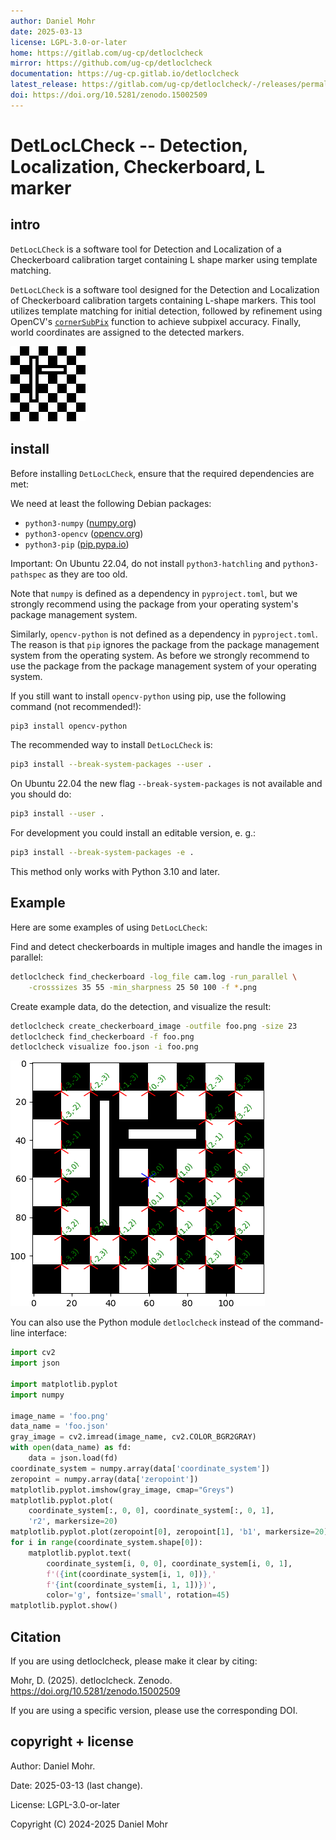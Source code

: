 ```yaml
---
author: Daniel Mohr
date: 2025-03-13
license: LGPL-3.0-or-later
home: https://gitlab.com/ug-cp/detloclcheck
mirror: https://github.com/ug-cp/detloclcheck
documentation: https://ug-cp.gitlab.io/detloclcheck
latest_release: https://gitlab.com/ug-cp/detloclcheck/-/releases/permalink/latest
doi: https://doi.org/10.5281/zenodo.15002509
---
```


# DetLocLCheck -- Detection, Localization, Checkerboard, L marker

## intro

`DetLocLCheck` is a software tool for Detection and Localization of a
Checkerboard calibration target containing L shape marker using
template matching.

`DetLocLCheck` is a software tool designed for the Detection and Localization
of Checkerboard calibration targets containing L-shape markers.
This tool utilizes template matching for initial detection,
followed by refinement using OpenCV's
[`cornerSubPix`](https://docs.opencv.org/4.x/dd/d1a/group__imgproc__feature.html#ga354e0d7c86d0d9da75de9b9701a9a87e)
function to achieve subpixel accuracy.
Finally, world coordinates are assigned to the detected markers.

![Example image of a checkerboard calibration target containing L shape marker](checkerboard_example_image.png)

## install

Before installing `DetLocLCheck`, ensure that the required dependencies
are met:

We need at least the following Debian packages:

* `python3-numpy` ([numpy.org](https://numpy.org/))
* `python3-opencv` ([opencv.org](https://opencv.org))
* `python3-pip` ([pip.pypa.io](https://pip.pypa.io/))

Important: On Ubuntu 22.04, do not install `python3-hatchling` and
`python3-pathspec` as they are too old.

Note that `numpy` is defined as a dependency in `pyproject.toml`, but we
strongly recommend using the package from your operating system's package
management system.

Similarly, `opencv-python` is not defined as a dependency in `pyproject.toml`.
The reason is that `pip` ignores the package from the package management
system from the operating system. As before we strongly recommend to use
the package from the package management system of your operating system.

If you still want to install `opencv-python` using pip, use the following
command (not recommended!):

```sh
pip3 install opencv-python
```

The recommended way to install `DetLocLCheck` is:

```sh
pip3 install --break-system-packages --user .
```

On Ubuntu 22.04 the new flag `--break-system-packages` is not available and
you should do:

```sh
pip3 install --user .
```

For development you could install an editable version, e. g.:

```sh
pip3 install --break-system-packages -e .
```

This method only works with Python 3.10 and later.

## Example

Here are some examples of using `DetLocLCheck`:

Find and detect checkerboards in multiple images and handle the images in parallel:

```sh
detloclcheck find_checkerboard -log_file cam.log -run_parallel \
    -crosssizes 35 55 -min_sharpness 25 50 100 -f *.png
```

Create example data, do the detection, and visualize the result:

```sh
detloclcheck create_checkerboard_image -outfile foo.png -size 23
detloclcheck find_checkerboard -f foo.png
detloclcheck visualize foo.json -i foo.png
```

![Example image of the result of detloclcheck visualize](foo_visualized.png)

You can also use the Python module `detloclcheck` instead of the
command-line interface:

```py
import cv2
import json

import matplotlib.pyplot
import numpy

image_name = 'foo.png'
data_name = 'foo.json'
gray_image = cv2.imread(image_name, cv2.COLOR_BGR2GRAY)
with open(data_name) as fd:
    data = json.load(fd)
coordinate_system = numpy.array(data['coordinate_system'])
zeropoint = numpy.array(data['zeropoint'])
matplotlib.pyplot.imshow(gray_image, cmap="Greys")
matplotlib.pyplot.plot(
    coordinate_system[:, 0, 0], coordinate_system[:, 0, 1],
    'r2', markersize=20)
matplotlib.pyplot.plot(zeropoint[0], zeropoint[1], 'b1', markersize=20)
for i in range(coordinate_system.shape[0]):
    matplotlib.pyplot.text(
        coordinate_system[i, 0, 0], coordinate_system[i, 0, 1],
        f'({int(coordinate_system[i, 1, 0])},'
        f'{int(coordinate_system[i, 1, 1])})',
        color='g', fontsize='small', rotation=45)
matplotlib.pyplot.show()
```

## Citation

If you are using detloclcheck, please make it clear by citing:

Mohr, D. (2025). detloclcheck. Zenodo. https://doi.org/10.5281/zenodo.15002509

If you are using a specific version, please use the corresponding DOI.

## copyright + license

Author: Daniel Mohr.

Date: 2025-03-13 (last change).

License: LGPL-3.0-or-later

Copyright (C) 2024-2025 Daniel Mohr
